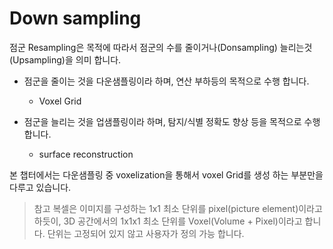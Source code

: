 # Down sampling

점군 Resampling은 목적에 따라서 점군의 수를 줄이거나(Donsampling) 늘리는것(Upsampling)을 의미 합니다.

- 점군을 줄이는 것을 다운샘플링이라 하며, 연산 부하등의 목적으로 수행 합니다.
  - Voxel Grid

- 점군을 늘리는 것을 업샘플링이라 하며, 탐지/식별 정확도 향상 등을 목적으로 수행 합니다.
  - surface reconstruction

본 챕터에서는 다운샘플링 중 voxelization을 통해서 voxel Grid를 생성 하는 부분만을 다루고 있습니다.

> 참고 복셀은 이미지를 구성하는 1x1 최소 단위를 pixel(picture element)이라고 하듯이, 3D 공간에서의 1x1x1 최소 단위를 Voxel(Volume + Pixel)이라고 합니다. 단위는 고정되어 있지 않고 사용자가 정의 가능 합니다. 


